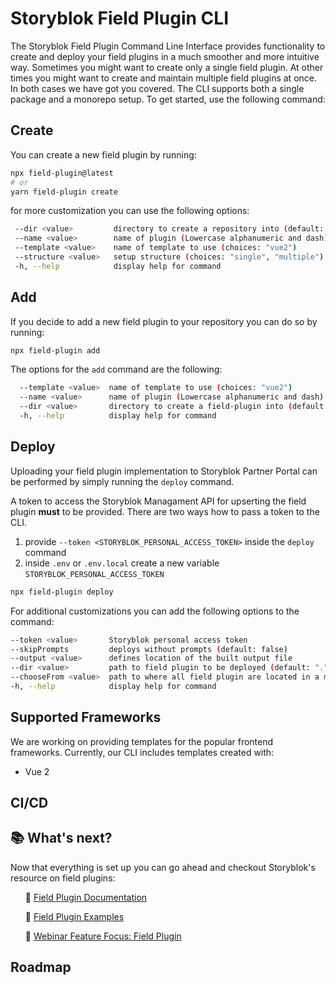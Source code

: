 # Storyblok Field Plugin CLI
The Storyblok Field Plugin Command Line Interface provides functionality to create and deploy your field plugins in a much smoother and more intuitive way. Sometimes you might want to create only a single field plugin. At other times you might want to create and maintain multiple field plugins at once. In both cases we have got you covered. The CLI supports both a single package and a monorepo setup. To get started, use the following command:

## Create
You can create a new field plugin by running:

```bash
npx field-plugin@latest
# or
yarn field-plugin create
```

[//]: # (add gif with interactive ui)

for more customization you can use the following options:

```bash
 --dir <value>         directory to create a repository into (default: `.`)
 --name <value>        name of plugin (Lowercase alphanumeric and dash)
 --template <value>    name of template to use (choices: "vue2")
 --structure <value>   setup structure (choices: "single", "multiple")
 -h, --help            display help for command

```

## Add
If you decide to add a new field plugin to your repository you can do so by running: 

```bash
npx field-plugin add
```
The options for the `add` command are the following:

```bash
  --template <value>  name of template to use (choices: "vue2")
  --name <value>      name of plugin (Lowercase alphanumeric and dash)
  --dir <value>       directory to create a field-plugin into (default: `.`)
  -h, --help          display help for command
```

## Deploy
Uploading your field plugin implementation to Storyblok Partner Portal can be performed by simply running the `deploy` command.

 A token to access the Storyblok Managament API for upserting the field plugin **must** to be provided. There are two ways how to pass a token to the CLI. 

1. provide `--token <STORYBLOK_PERSONAL_ACCESS_TOKEN>` inside the `deploy` command
2. inside `.env` or `.env.local` create a new variable `STORYBLOK_PERSONAL_ACCESS_TOKEN` 


```bash
npx field-plugin deploy
```
For additional customizations you can add the following options to the command:

```bash
--token <value>       Storyblok personal access token
--skipPrompts         deploys without prompts (default: false)
--output <value>      defines location of the built output file
--dir <value>         path to field plugin to be deployed (default: ".")
--chooseFrom <value>  path to where all field plugin are located in a monorepo setup
-h, --help            display help for command
```

## Supported Frameworks
We are working on providing templates for the popular frontend frameworks. Currently, our CLI includes templates created with:

- Vue 2

## CI/CD
[//]: # (TBD)

## :books: What's next?
Now that everything is set up you can go ahead and checkout Storyblok's resource on field plugins:

<ul style="list-style: none">
<li>

 🔗 [Field Plugin Documentation](https://www.storyblok.com/docs/plugins/field-type) 

</li>
<li>

🔗 [Field Plugin Examples](https://github.com/storyblok/field-type-examples)

</li>
<li>

🔗 [Webinar Feature Focus: Field Plugin](https://www.youtube.com/watch?v=fvTWZCACDVQ)

</li>

</ul>

## Roadmap